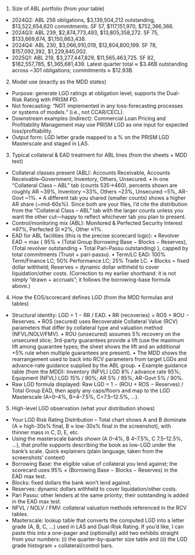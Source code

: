 
1. Size of ABL portfolio (from your table)
* 2024Q2: ABL 256 obligations, $3,139,504,212 outstanding, $13,522,654,620 commitments. SF 57, $117,151,970, $752,366,366.
* 2024Q3: ABL 239, $2,874,773,493, $13,805,358,272. SF 75, $133,669,674, $1,150,863,438.
* 2024Q4: ABL 230, $3,066,910,019, $12,804,800,199. SF 78, $157,092,392, $1,229,845,002.
* 2025Q1: ABL 219, $3,277,447,829, $11,565,463,725. SF 82, $182,557,785, $1,365,681,439. Latest quarter total ≈ $3.46B outstanding across ~301 obligations; commitments ≈ $12.93B.
2. Model use (exactly as the MDD states)
* Purpose: generate LGD ratings at obligation level; supports the Dual-Risk Rating with PRISM PD.
* Not forecasting: “NOT implemented in any loss-forecasting processes or systems of models.” (i.e., not CCAR/CECL).
* Downstream examples (indirect): Commercial Loan Pricing and Profitability Management may use PRISM LGD as one input for expected loss/profitability.
* Output form: LGD letter grade mapped to a % on the PRISM LGD Masterscale and staged in LAS.
3. Typical collateral & EAD treatment for ABL lines (from the sheets + MDD text)
* Collateral classes present (ABL): Accounts Receivable, Accounts Receivable–Government, Inventory, Others, Unsecured. • In one “Collateral Class – ABL” tab (counts 535→460), percents shown are roughly AR ~39%, Inventory ~33%, Others ~23%, Unsecured ~5%, AR-Govt ~1%. • A different tab you shared (smaller counts) shows a higher AR share (~mid-60s%). Since both are your files, I’d cite the distribution from the “Collateral Class – ABL” tab with the larger counts unless you want the other cut—happy to reflect whichever tab you plan to present.
* Control/monitoring mix (ABL): Monitored & Perfected Security Interest ≈97%, Perfected SI ≈2%, Other ≈1%.
* EAD for ABL facilities (this is the precise scorecard logic): • Revolver EAD = max { 95% × (Total Group Borrowing Base − Blocks − Reserves), (Total revolver outstanding + Total Pari-Passu outstanding) }, capped by total commitments (Truist + pari-passu). • Term/LC EAD: 100% Term/Finance LC; 50% Performance LC; 25% Trade LC. • Blocks = fixed dollar withheld; Reserves = dynamic dollar withheld to cover liquidation/other costs. (Correction to my earlier shorthand: it is not simply “drawn + accruals”; it follows the borrowing-base formula above.)
4. How the EOS/scorecard defines LGD (from the MDD formulas and tables)
* Structural identity: LGD = 1 − RR / EAD. • RR (recoveries) = ROS + ROU − Reserves. • ROS (secured) uses Recoverable Collateral Value (RCV) parameters that differ by collateral type and valuation method (NFVL/NOLV/FMV). • ROU (unsecured) assumes 5% recovery on the unsecured slice; 3rd-party guarantees provide a lift (use the maximum lift among guarantee types; the sheet shows the lift and an additional +5% rule when multiple guarantees are present). • The MDD shows the rearrangement used to back into RCV parameters from target LGDs and advance-rate guidance supplied by the ABL group. • Example guidance table (from the MDD): Inventory (NFVL) LGD 8% / advance rate 95%; Equipment (NFVL) LGD 15% / 90%; AR 5% / 85%; AR-Govt 5% / 90%.
* Raw LGD formula displayed: Raw LGD = 1 − (ROU + ROS − Reserves) / Total Group EAD, then apply any caps/floors and map to the LGD Masterscale (A=0–4%, B=4–7.5%, C=7.5–12.5%, …).
5. High-level LGD observation (what your distribution shows)
* Your LGD Risk Rating Distribution – Total chart shows A and B dominate (A ≈ high-30s% final, B ≈ low-30s% final in the screenshot), with thinner mass in C, D, E, etc.
* Using the masterscale bands shown (A 0–4%, B 4–7.5%, C 7.5–12.5%, …), that profile supports describing the book as low-LGD under the bank’s scale.
Quick explainers (plain language, taken from the screenshots’ context)
* Borrowing Base: the eligible value of collateral you lend against; the scorecard uses 95% × (Borrowing Base − Blocks − Reserves) in the EAD max test.
* Blocks: fixed dollars the bank won’t lend against.
* Reserves: dynamic dollars withheld to cover liquidation/other costs.
* Pari Passu: other lenders at the same priority; their outstanding is added in the EAD max test.
* NFVL / NOLV / FMV: collateral valuation methods referenced in the RCV tables.
* Masterscale: lookup table that converts the computed LGD into a letter grade (A, B, C, …) used in LAS and Dual-Risk Rating.
If you’d like, I can paste this into a one-pager and (optionally) add two exhibits straight from your numbers: (i) the quarter-by-quarter size table and (ii) the LGD grade histogram + collateral/control bars.

